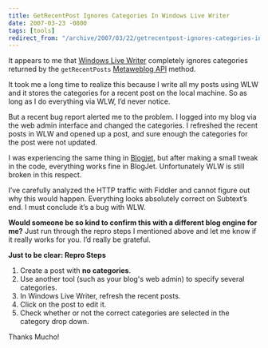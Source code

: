 ```yaml
---
title: GetRecentPost Ignores Categories In Windows Live Writer
date: 2007-03-23 -0800
tags: [tools]
redirect_from: "/archive/2007/03/22/getrecentpost-ignores-categories-in-windows-live-writer.aspx/"
---
```


It appears to me that [Windows Live
Writer](http://windowslivewriter.spaces.live.com/ "Windows Live Writer Space")
completely ignores categories returned by the `getRecentPosts`
[Metaweblog
API](http://www.xmlrpc.com/metaWeblogApi "Metaweblog API RFC") method.

It took me a long time to realize this because I write all my posts
using WLW and it stores the categories for a recent post on the local
machine. So as long as I do everything via WLW, I’d never notice.

But a recent bug report alerted me to the problem. I logged into my blog
via the web admin interface and changed the categories. I refreshed the
recent posts in WLW and opened up a post, and sure enough the categories
for the post were not updated.

I was experiencing the same thing in
[Blogjet](http://blogjet.com/ "Blogjet"), but after making a small tweak
in the code, everything works fine in BlogJet. Unfortunately WLW is
still broken in this respect.

I’ve carefully analyzed the HTTP traffic with Fiddler and cannot figure
out why this would happen. Everything looks absolutely correct on
Subtext’s end. I must conclude it’s a bug with WLW.

**Would someone be so kind to confirm this with a different blog engine
for me?** Just run through the repro steps I mentioned above and let me
know if it really works for you. I’d really be grateful.

**Just to be clear: Repro Steps**

1.  Create a post with **no categories**.
2.  Use another tool (such as your blog's web admin) to specify several
    categories.
3.  In Windows Live Writer, refresh the recent posts.
4.  Click on the post to edit it.
5.  Check whether or not the correct categories are selected in the
    category drop down.

Thanks Mucho!

